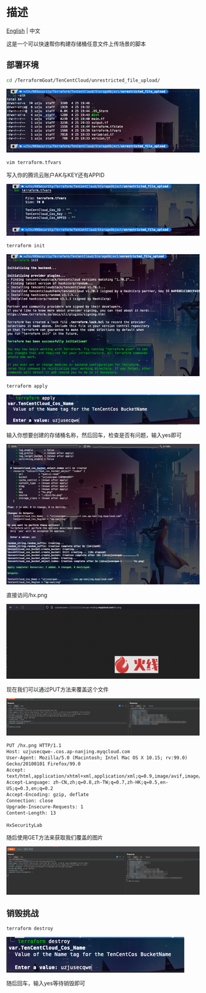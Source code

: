 # 描述

[English](./README.md) | 中文

这是一个可以快速帮你构建存储桶任意文件上传场景的脚本

## 部署环境

```bash
cd /TerraformGoat/TenCentCloud/unrestricted_file_upload/
```

![image-20220425194621232](../../../images/image-20220425194621232.png)

```bash
vim terraform.tfvars
```

写入你的腾讯云账户AK与KEY还有APPID

![image-20220425195518630](../../../images/image-20220425195518630.png)

```bash
terraform init
```

![image-20220425194722112](../../../images/image-20220425194722112.png)

```bash
terraform apply
```

![image-20220425194755297](../../../images/image-20220425194755297.png)

输入你想要创建的存储桶名称，然后回车，检查是否有问题，输入yes即可

![image-20220425195010422](../../../images/image-20220425195010422.png)

直接访问/hx.png

![image-20220425195047346](../../../images/image-20220425195047346.png)

现在我们可以通过PUT方法来覆盖这个文件

![image-20220425195122239](../../../images/image-20220425195122239.png)

```http
PUT /hx.png HTTP/1.1
Host: uzjusecqwe-.cos.ap-nanjing.myqcloud.com
User-Agent: Mozilla/5.0 (Macintosh; Intel Mac OS X 10.15; rv:99.0) Gecko/20100101 Firefox/99.0
Accept: text/html,application/xhtml+xml,application/xml;q=0.9,image/avif,image/webp,*/*;q=0.8
Accept-Language: zh-CN,zh;q=0.8,zh-TW;q=0.7,zh-HK;q=0.5,en-US;q=0.3,en;q=0.2
Accept-Encoding: gzip, deflate
Connection: close
Upgrade-Insecure-Requests: 1
Content-Length: 13

HxSecurityLab
```

随后使用GET方法来获取我们覆盖的图片

![image-20220425195153269](../../../images/image-20220425195153269.png)

## 销毁挑战

```bash
terraform destroy
```

![image-20220425195226825](../../../images/image-20220425195226825.png)

随后回车，输入yes等待销毁即可
